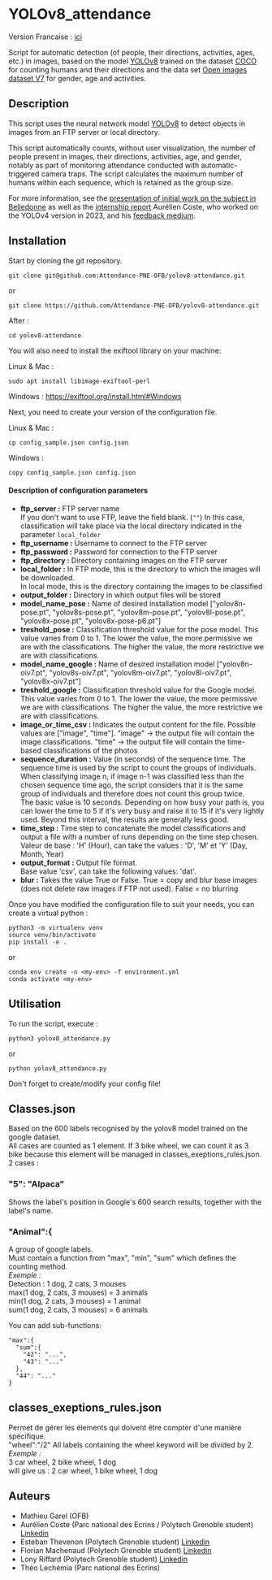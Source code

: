 # YOLOv8_attendance

Version Francaise : [ici](https://github.com/Attendance-PNE-OFB/yolov8-attendance/blob/main/README-FR.md)

Script for automatic detection (of people, their directions, activities, ages, etc.) in images, based on the model [YOLOv8](https://docs.ultralytics.com/fr/models/yolov8/)  trained on the dataset [COCO](https://cocodataset.org/#home) for counting humans and their directions and the data set [Open images dataset V7](https://storage.googleapis.com/openimages/web/index.html) for gender, age and activities.

## Description

This script uses the neural network model [YOLOv8](https://docs.ultralytics.com/fr/models/yolov8/) to detect objects in images from an FTP server or local directory.

This script automatically counts, without user visualization, the number of people present in images, their directions, activities, age, and gender, notably as part of monitoring attendance conducted with automatic-triggered camera traps. The script calculates the maximum number of humans within each sequence, which is retained as the group size.

For more information, see the [presentation of initial work on the subject in Belledonne](https://hal.science/hal-04315119v1) as well as the [internship report](https://data.ecrins-parcnational.fr/documents/stages/2023-09-rapport-stage-Aurelien-Coste-photos-IA-frequentation.pdf) Aurélien Coste, who worked on the YOLOv4 version in 2023, and his [feedback medium](https://data.ecrins-parcnational.fr/documents/stages/2023-09-restitution-stage-Aurelien-Coste-photos-IA-frequentation.pdf).

## Installation

Start by cloning the git repository.

```
git clone git@github.com:Attendance-PNE-OFB/yolov8-attendance.git
```
or
```
git clone https://github.com/Attendance-PNE-OFB/yolov8-attendance.git
```
After : 
```
cd yolov8-attendance
```

You will also need to install the exiftool library on your machine: 

Linux & Mac :
```
sudo apt install libimage-exiftool-perl
```
Windows :
https://exiftool.org/install.html#Windows

Next, you need to create your version of the configuration file.

Linux & Mac :
```
cp config_sample.json config.json
```
Windows :
```
copy config_sample.json config.json
```

#### Description of configuration parameters

- **ftp_server :** FTP server name  
  If you don't want to use FTP, leave the field blank. (`""`) 
  In this case, classification will take place via the local directory indicated in the parameter `local_folder`  
- **ftp_username :** Username to connect to the FTP server  
- **ftp_password :** Password for connection to the FTP server    
- **ftp_directory :** Directory containing images on the FTP server     
- **local_folder :** In FTP mode, this is the directory to which the images will be downloaded.   
  In local mode, this is the directory containing the images to be classified  
- **output_folder :** Directory in which output files will be stored  
- **model_name_pose :** Name of desired installation model ["yolov8n-pose.pt", "yolov8s-pose.pt", "yolov8m-pose.pt", "yolov8l-pose.pt", "yolov8x-pose.pt", "yolov8x-pose-p6.pt"]  
- **treshold_pose :** Classification threshold value for the pose model. This value varies from 0 to 1. The lower the value, the more permissive we are with the classifications. The higher the value, the more restrictive we are with classifications.  
- **model_name_google :** Name of desired installation model ["yolov8n-oiv7.pt", "yolov8s-oiv7.pt", "yolov8m-oiv7.pt", "yolov8l-oiv7.pt", "yolov8x-oiv7.pt"]
- **treshold_google :** Classification threshold value for the Google model. This value varies from 0 to 1. The lower the value, the more permissive we are with classifications. The higher the value, the more restrictive we are with classifications.  
- **image_or_time_csv :** Indicates the output content for the file. Possible values are ["image", "time"]. "image" -> the output file will contain the image classifications. "time" -> the output file will contain the time-based classifications of the photos    
- **sequence_duration :** Value (in seconds) of the sequence time. The sequence time is used by the script to count the groups of individuals. When classifying image n, if image n-1 was classified less than the chosen sequence time ago, the script considers that it is the same group of individuals and therefore does not count this group twice.    
  The basic value is 10 seconds. Depending on how busy your path is, you can lower the time to 5 if it's very busy and raise it to 15 if it's very lightly used. Beyond this interval, the results are generally less good.    
- **time_step :** Time step to concatenate the model classifications and output a file with a number of runs depending on the time step chosen.  
  Valeur de base : 'H' (Hour), can take the values : 'D', 'M' et 'Y'  (Day, Month, Year)  
- **output_format :** Output file format.    
  Base value 'csv', can take the following values: 'dat'.  
- **blur :** Takes the value True or False. True = copy and blur base images (does not delete raw images if FTP not used). False = no blurring  

Once you have modified the configuration file to suit your needs, you can create a virtual python :  

```
python3 -m virtualenv venv
source venv/bin/activate
pip install -e .
```
or  
```
conda env create -n <my-env> -f environment.yml
conda activate <my-env>
```

## Utilisation

To run the script, execute :

```
python3 yolov8_attendance.py
```
or
```
python yolov8_attendance.py
```

Don't forget to create/modify your config file!

## Classes.json
Based on the 600 labels recognised by the yolov8 model trained on the google dataset.    
All cases are counted as 1 element. If 3 bike wheel, we can count it as 3 bike because this element will be managed in classes_exeptions_rules.json.    
2 cases :  
### "5": "Alpaca" 
Shows the label's position in Google's 600 search results, together with the label's name.   
### "Animal":{ 
A group of google labels.    
Must contain a function from "max", "min", "sum" which defines the counting method.    
_Exemple :_  
Detection : 1 dog, 2 cats, 3 mouses  
max(1 dog, 2 cats, 3 mouses) = 3 animals  
min(1 dog, 2 cats, 3 mouses) = 1 animal  
sum(1 dog, 2 cats, 3 mouses) = 6 animals  

You can add sub-functions: 
```
"max":{
  "sum":{
    "42": "...",
    "43": "..."
  },
  "44": "..."
}
```

## classes_exeptions_rules.json
Permet de gérer les élements qui doivent être compter d'une manière spécifique.  
"wheel":"/2" All labels containing the wheel keyword will be divided by 2.  
_Exemple :_  
3 car wheel, 2 bike wheel, 1 dog  
will give us : 2 car wheel, 1 bike wheel, 1 dog  

## Auteurs

* Mathieu Garel (OFB)
* Aurélien Coste (Parc national des Ecrins /  Polytech Grenoble student) [Linkedin](https://www.linkedin.com/in/aur%C3%A9lien-coste-a30155254/)
* Esteban Thevenon (Polytech Grenoble student) [Linkedin](https://www.linkedin.com/in/esteban-thevenon-97958a1b7/)
* Florian Machenaud (Polytech Grenoble student) [Linkedin](https://www.linkedin.com/in/florian-machenaud/)
* Lony Riffard (Polytech Grenoble student) [Linkedin](https://www.linkedin.com/in/lony-riffard-99715b201/)
* Théo Lechémia (Parc national des Ecrins)

